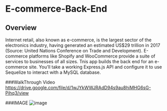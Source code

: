 # E-commerce-Back-End
## Overview
Internet retail, also known as e-commerce, is the largest sector of the electronics industry, having generated an estimated US$29 trillion in 2017 (Source: United Nations Conference on Trade and Development). E-commerce platforms like Shopify and WooCommerce provide a suite of services to businesses of all sizes.
Tnis app builds the back end for an e-commerce site. You’ll take a working Express.js API and configure it to use Sequelize to interact with a MySQL database.

 ###WalkThrough Video
https://drive.google.com/file/d/1wJYkWWJRAdD94s9au8hiMHG6sG-Pihq3/view

###IMAGE
![image](https://user-images.githubusercontent.com/57454930/183267310-4e8eec38-aa1c-4631-b06e-a38f224d5048.png)



